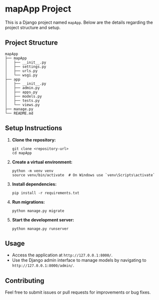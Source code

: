 # mapApp Project

This is a Django project named `mapApp`. Below are the details regarding the project structure and setup.

## Project Structure

```
mapApp
├── mapApp
│   ├── __init__.py
│   ├── settings.py
│   ├── urls.py
│   └── wsgi.py
├── app
│   ├── __init__.py
│   ├── admin.py
│   ├── apps.py
│   ├── models.py
│   ├── tests.py
│   └── views.py
├── manage.py
└── README.md
```

## Setup Instructions

1. **Clone the repository:**
   ```
   git clone <repository-url>
   cd mapApp
   ```

2. **Create a virtual environment:**
   ```
   python -m venv venv
   source venv/bin/activate  # On Windows use `venv\Scripts\activate`
   ```

3. **Install dependencies:**
   ```
   pip install -r requirements.txt
   ```

4. **Run migrations:**
   ```
   python manage.py migrate
   ```

5. **Start the development server:**
   ```
   python manage.py runserver
   ```

## Usage

- Access the application at `http://127.0.0.1:8000/`.
- Use the Django admin interface to manage models by navigating to `http://127.0.0.1:8000/admin/`.

## Contributing

Feel free to submit issues or pull requests for improvements or bug fixes.